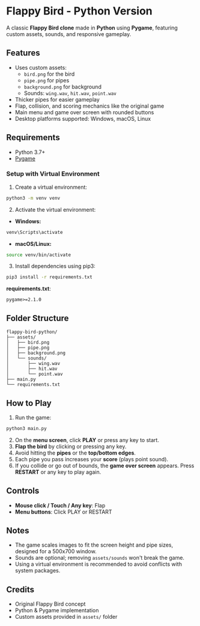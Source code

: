 # Flappy Bird - Python Version

A classic **Flappy Bird clone** made in **Python** using **Pygame**, featuring custom assets, sounds, and responsive gameplay.

## Features

- Uses custom assets:
  - `bird.png` for the bird  
  - `pipe.png` for pipes  
  - `background.png` for background  
  - Sounds: `wing.wav`, `hit.wav`, `point.wav`  
- Thicker pipes for easier gameplay  
- Flap, collision, and scoring mechanics like the original game  
- Main menu and game over screen with rounded buttons  
- Desktop platforms supported: Windows, macOS, Linux

## Requirements

- Python 3.7+  
- [Pygame](https://www.pygame.org/news)  

### Setup with Virtual Environment

1. Create a virtual environment:

```bash
python3 -m venv venv
```

2. Activate the virtual environment:

- **Windows:**
```bash
venv\Scripts\activate
```
- **macOS/Linux:**
```bash
source venv/bin/activate
```

3. Install dependencies using pip3:

```bash
pip3 install -r requirements.txt
```

**requirements.txt**:
```
pygame>=2.1.0
```

## Folder Structure

```
flappy-bird-python/
├── assets/
│   ├── bird.png
│   ├── pipe.png
│   ├── background.png
│   └── sounds/
│       ├── wing.wav
│       ├── hit.wav
│       └── point.wav
├── main.py
└── requirements.txt
```

## How to Play

1. Run the game:

```bash
python3 main.py
```

2. On the **menu screen**, click **PLAY** or press any key to start.
3. **Flap the bird** by clicking or pressing any key.
4. Avoid hitting the **pipes** or the **top/bottom edges**.
5. Each pipe you pass increases your **score** (plays point sound).
6. If you collide or go out of bounds, the **game over screen** appears. Press **RESTART** or any key to play again.

## Controls

- **Mouse click / Touch / Any key**: Flap  
- **Menu buttons**: Click PLAY or RESTART

## Notes

- The game scales images to fit the screen height and pipe sizes, designed for a 500x700 window.
- Sounds are optional; removing `assets/sounds` won't break the game.
- Using a virtual environment is recommended to avoid conflicts with system packages.

## Credits

- Original Flappy Bird concept  
- Python & Pygame implementation  
- Custom assets provided in `assets/` folder
